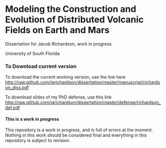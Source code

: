Modeling the Construction and Evolution of Distributed Volcanic Fields on Earth and Mars
======

Dissertation for Jacob Richardson, work in progress

University of South Florida

### To Download current version

To download the current working version, use the link here
http://raw.github.com/jarichardson/dissertation/master/manuscript/richardson_diss.pdf

To download slides of my PhD defense, use this link
http://raw.github.com/jarichardson/dissertation/master/defense/richardson_def.pdf

#### This is a work in progress
This repository is a work in progress, and is full of errors at the moment. Nothing in this work should be considered final and everything in this repository is subject to revision.
